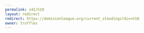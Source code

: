 ```yaml
---
permalink: s42/h18
layout: redirect
redirect: https://dominionleague.org/current_standings?div=h18
owner: truffles
---
```


